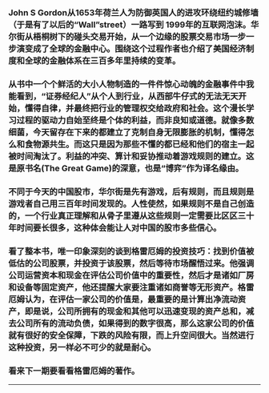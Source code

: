 <!-- 
.. link: 
.. description: 
.. tags: 读书
.. date: 2016/06/29 15:27:07
.. title: 伟大的博弈（The Great Game: The Emergence of Wall Street as a World Power）
.. slug: the-great-game-the-emergence-of-wall-street-as-a-world-power
-->


### John S Gordon从1653年荷兰人为防御英国人的进攻环绕纽约城修墙（于是有了以后的“Wall”street）一路写到 1999年的互联网泡沫。华尔街从梧桐树下的碰头交易开始，从一个边缘的股票交易市场一步一步演变成了全球的金融中心。围绕这个过程作者也介绍了美国经济制度和全球的金融体系在三百多年里持续的变革。
   
   
   
### 从书中一个个鲜活的大小人物制造的一件件惊心动魄的金融事件中我能看到，“证券经纪人”从个人到行业，从西部牛仔式的无法无天开始，懂得自律，并最终把行业的管理权交给政府和社会。这个漫长学习过程的驱动力自始至终是个体的利益，而非良知或道德。就像多数细菌，今天留存在下来的都建立了克制自身无限膨胀的机制，懂得怎么和食物源共生。而这只是因为那些不懂的都已经和他们的宿主一起被时间淘汰了。利益的冲突、算计和妥协推动着游戏规则的建立。这是原书名(The Great Game)的深意，也是“博弈”作为译名缘由。
    
    
    
    
### 不同于今天的中国股市，华尔街是先有游戏，后有规则，而且规则是游戏者自己用三百年时间发现的。人性使然，如果规则不是自己创造的，一个行业真正理解和从骨子里遵从这些规则一定需要比区区三十年时间要长很多，这种体会能让人对中国的股市多些信心。
    
    
    
    
### 看了整本书，唯一印象深刻的谈到格雷厄姆的投资技巧：找到价值被低估的公司股票，并投资于该股票，然后等待市场醒悟过来。他强调公司运营资本和现金在评估公司价值中的重要性，然后才是诸如厂房和设备等固定资产，他还提醒大家要注重诸如商誉等无形资产。格雷厄姆认为，在评估一家公司的价值是，最重要的是计算出净流动资产，即是说，公司所拥有的现金和其他可以迅速变现的资产总和，减去公司所有的流动负债，如果得到的数字很高，那么这家公司的价值就有很好的安全保障，下跌的风险有限，而上升空间很大。当然进行这种投资，另一样必不可少的就是耐心。
    
    
    
    
### 看来下一期要看看格雷厄姆的著作。
    
    
    
    
 * * *
